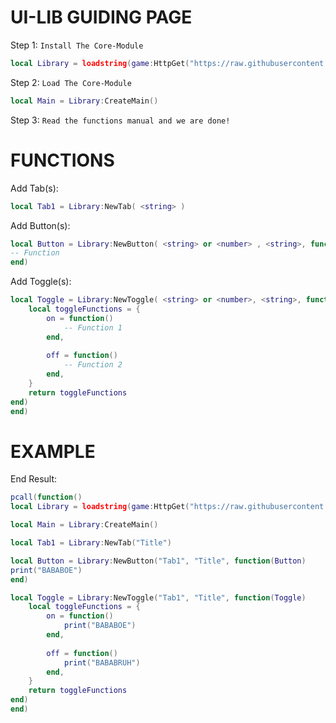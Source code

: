 # UI-LIB GUIDING PAGE

Step 1:
`Install The Core-Module`

```lua
local Library = loadstring(game:HttpGet("https://raw.githubusercontent.com/DEV-OceanMan/Library/main/CoreHolderTestVersion", true))()
```

Step 2:
`Load The Core-Module`

```lua
local Main = Library:CreateMain()
```

Step 3:
`Read the functions manual and we are done!`



# FUNCTIONS

Add Tab(s):

```lua
local Tab1 = Library:NewTab( <string> )
```

Add Button(s):

```lua
local Button = Library:NewButton( <string> or <number> , <string>, function(Button)
-- Function
end)
```

Add Toggle(s):

```lua
local Toggle = Library:NewToggle( <string> or <number>, <string>, function(Toggle)
    local toggleFunctions = {
        on = function()
            -- Function 1
        end,
        
        off = function()
            -- Function 2
        end,
    }
    return toggleFunctions
end)
end)
```

# EXAMPLE

End Result:

```lua
pcall(function()
local Library = loadstring(game:HttpGet("https://raw.githubusercontent.com/DEV-OceanMan/Library/main/CoreHolderTestVersion", true))()

local Main = Library:CreateMain()

local Tab1 = Library:NewTab("Title")

local Button = Library:NewButton("Tab1", "Title", function(Button)
print("BABABOE")
end)

local Toggle = Library:NewToggle("Tab1", "Title", function(Toggle)
    local toggleFunctions = {
        on = function()
            print("BABABOE")
        end,
        
        off = function()
            print("BABABRUH")
        end,
    }
    return toggleFunctions
end)
end)
```
